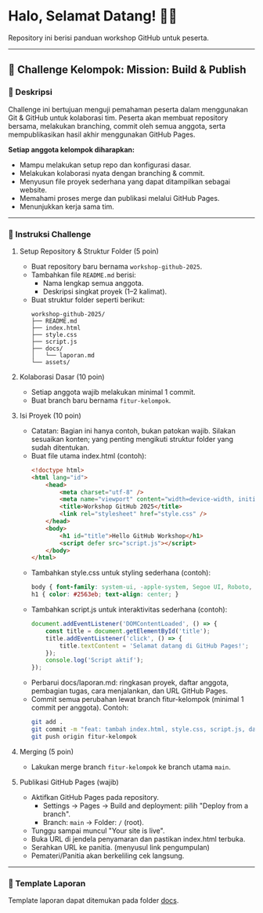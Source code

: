 # Halo, Selamat Datang! 🙋‍♂️

Repository ini berisi panduan workshop GitHub untuk peserta.

---

## 📌 Challenge Kelompok: Mission: Build & Publish

### 📝 Deskripsi

Challenge ini bertujuan menguji pemahaman peserta dalam menggunakan Git & GitHub untuk kolaborasi tim. Peserta akan membuat repository bersama, melakukan branching, commit oleh semua anggota, serta mempublikasikan hasil akhir menggunakan GitHub Pages.

**Setiap anggota kelompok diharapkan:**
- Mampu melakukan setup repo dan konfigurasi dasar.
- Melakukan kolaborasi nyata dengan branching & commit.
- Menyusun file proyek sederhana yang dapat ditampilkan sebagai website.
- Memahami proses merge dan publikasi melalui GitHub Pages.
- Menunjukkan kerja sama tim.

---

### 📂 Instruksi Challenge

1. Setup Repository & Struktur Folder (5 poin)
    - Buat repository baru bernama `workshop-github-2025`.
    - Tambahkan file `README.md` berisi:
      - Nama lengkap semua anggota.
      - Deskripsi singkat proyek (1–2 kalimat).
    - Buat struktur folder seperti berikut:
      ```
      workshop-github-2025/
      ├── README.md
      ├── index.html
      ├── style.css
      ├── script.js
      ├── docs/
      │   └── laporan.md
      └── assets/
      ```

2. Kolaborasi Dasar (10 poin)
    - Setiap anggota wajib melakukan minimal 1 commit.
    - Buat branch baru bernama `fitur-kelompok`.

3. Isi Proyek (10 poin)
    - Catatan: Bagian ini hanya contoh, bukan patokan wajib. Silakan sesuaikan konten; yang penting mengikuti struktur folder yang sudah ditentukan.
    - Buat file utama index.html (contoh):
        ```html
        <!doctype html>
        <html lang="id">
            <head>
                <meta charset="utf-8" />
                <meta name="viewport" content="width=device-width, initial-scale=1" />
                <title>Workshop GitHub 2025</title>
                <link rel="stylesheet" href="style.css" />
            </head>
            <body>
                <h1 id="title">Hello GitHub Workshop</h1>
                <script defer src="script.js"></script>
            </body>
        </html>
        ```
    - Tambahkan style.css untuk styling sederhana (contoh):
        ```css
        body { font-family: system-ui, -apple-system, Segoe UI, Roboto, sans-serif; margin: 2rem; }
        h1 { color: #2563eb; text-align: center; }
        ```
    - Tambahkan script.js untuk interaktivitas sederhana (contoh):
        ```js
        document.addEventListener('DOMContentLoaded', () => {
            const title = document.getElementById('title');
            title.addEventListener('click', () => {
                title.textContent = 'Selamat datang di GitHub Pages!';
            });
            console.log('Script aktif');
        });
        ```
    - Perbarui docs/laporan.md: ringkasan proyek, daftar anggota, pembagian tugas, cara menjalankan, dan URL GitHub Pages.
    - Commit semua perubahan lewat branch fitur-kelompok (minimal 1 commit per anggota). Contoh:
        ```bash
        git add .
        git commit -m "feat: tambah index.html, style.css, script.js, dan laporan"
        git push origin fitur-kelompok
        ```

4. Merging (5 poin)
    - Lakukan merge branch `fitur-kelompok` ke branch utama `main`.

5. Publikasi GitHub Pages (wajib)
    - Aktifkan GitHub Pages pada repository.
        - Settings → Pages → Build and deployment: pilih "Deploy from a branch".
        - Branch: `main` → Folder: `/` (root).
    - Tunggu sampai muncul "Your site is live".
    - Buka URL di jendela penyamaran dan pastikan index.html terbuka.
    - Serahkan URL ke panitia. (menyusul link pengumpulan)
    - Pemateri/Panitia akan berkeliling cek langsung.

---

### 📜 Template Laporan

Template laporan dapat ditemukan pada folder [docs](docs/laporan.md).
